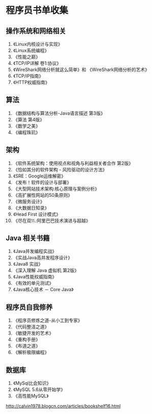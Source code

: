 # 程序员书单收集
## 操作系统和网络相关
1. 《Linux内核设计与实现》
2. 《Linux系统编程》
3. 《性能之巅》
4. 《TCP/IP详解 卷1:协议》
5. 《WireShark网络分析就这么简单》和 《WireShark网络分析的艺术》
6. 《TCP/IP指南》
7. 《HTTP权威指南》


## 算法
1. 《数据结构与算法分析-Java语言描述 第3版》
2. 《算法 第4版》
3. 《数学之美》
4. 《编程珠玑》

## 架构
1. 《软件系统架构：使用视点和视角与利益相关者合作 第2版》
2. 《恰如其分的软件架构 - 风险驱动的设计方法》
3. 《SRE：Google运维解密》
4. 《发布！软件的设计与部署》
5. 《大型网站技术架构:核心原理与案例分析》
6. 《高扩展性网站的50条原则》
7. 《微服务设计》
8. 《大数据日知录》
9. 《Head First 设计模式》
10. 《尽在双⒒:阿里巴巴技术演进与超越》

## Java 相关书籍
1. 《Java并发编程实战》
2. 《实战Java高并发程序设计》
3. 《Java8 实战》
4. 《深入理解 Java 虚拟机 第2版》
5. 《Java性能权威指南》
6. 《有效的单元测试》
7. 《Java核心技术 － Core Java》

## 程序员自我修养
1. 《程序员修炼之道-从小工到专家》
2. 《代码整洁之道》
3. 《敏捷开发的艺术》
4. 《重构手册》
5. 《布道之道》
6. 《解析极限编程》

## 数据库
1. 《MySql比会知识》
2. 《MySQL 5.6从零开始学》
1. 《高性能MySQL》


http://calvin1978.blogcn.com/articles/bookshelf16.html
